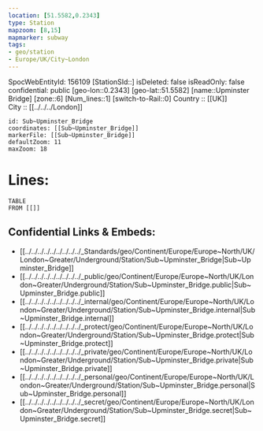 ```yaml
---
location: [51.5582,0.2343] 
type: Station 
mapzoom: [8,15] 
mapmarker: subway 
tags:
- geo/station
- Europe/UK/City~London
---
```

SpocWebEntityId: 156109
[StationSId::] 
isDeleted: false
isReadOnly: false
confidential: public
[geo-lon::0.2343] 
[geo-lat::51.5582] 
[name::Upminster Bridge] 
[zone::6] 
[Num_lines::1] 
[switch-to-Rail::0] 
Country :: [[UK]]  
City :: [[../../../London]]  


```leaflet
id: Sub~Upminster_Bridge
coordinates: [[Sub~Upminster_Bridge]] 
markerFile: [[Sub~Upminster_Bridge]] 
defaultZoom: 11 
maxZoom: 18
```


# Lines: 
```dataview
TABLE 
FROM [[]] 
```

## Confidential Links & Embeds: 
- [[../../../../../../../../../_Standards/geo/Continent/Europe/Europe~North/UK/London~Greater/Underground/Station/Sub~Upminster_Bridge|Sub~Upminster_Bridge]] 
- [[../../../../../../../../../_public/geo/Continent/Europe/Europe~North/UK/London~Greater/Underground/Station/Sub~Upminster_Bridge.public|Sub~Upminster_Bridge.public]] 
- [[../../../../../../../../../_internal/geo/Continent/Europe/Europe~North/UK/London~Greater/Underground/Station/Sub~Upminster_Bridge.internal|Sub~Upminster_Bridge.internal]] 
- [[../../../../../../../../../_protect/geo/Continent/Europe/Europe~North/UK/London~Greater/Underground/Station/Sub~Upminster_Bridge.protect|Sub~Upminster_Bridge.protect]] 
- [[../../../../../../../../../_private/geo/Continent/Europe/Europe~North/UK/London~Greater/Underground/Station/Sub~Upminster_Bridge.private|Sub~Upminster_Bridge.private]] 
- [[../../../../../../../../../_personal/geo/Continent/Europe/Europe~North/UK/London~Greater/Underground/Station/Sub~Upminster_Bridge.personal|Sub~Upminster_Bridge.personal]] 
- [[../../../../../../../../../_secret/geo/Continent/Europe/Europe~North/UK/London~Greater/Underground/Station/Sub~Upminster_Bridge.secret|Sub~Upminster_Bridge.secret]] 
